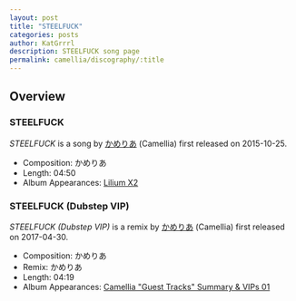 ```yaml
---
layout: post
title: "STEELFUCK"
categories: posts
author: KatGrrrl
description: STEELFUCK song page
permalink: camellia/discography/:title
---
```


## Overview

### STEELFUCK

*STEELFUCK* is a song by [かめりあ](/camellia) (Camellia) first released on 2015-10-25.

* Composition: かめりあ
* Length: 04:50
* Album Appearances: [Lilium X2](https://lilium-rec.com/x2/)

### STEELFUCK (Dubstep VIP)

*STEELFUCK (Dubstep VIP)* is a remix by [かめりあ](/camellia) (Camellia) first released on 2017-04-30.

* Composition: かめりあ
* Remix: かめりあ
* Length: 04:19
* Album Appearances: [Camellia "Guest Tracks" Summary & VIPs 01](<{% link postsInclude/_posts/camellia/albums/Camellia-Guest-Tracks-Summary-VIPs-01/2023-12-20-Camellia-Guest-Tracks-Summary-VIPs-01.md %}>)
